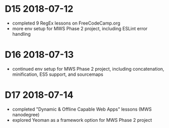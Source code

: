 # D15 2018-07-12

- completed 9 RegEx lessons on FreeCodeCamp.org
- more env setup for MWS Phase 2 project, including ESLint error handling

# D16 2018-07-13

- continued env setup for MWS Phase 2 project, including concatenation, minification, ES5 support, and sourcemaps

# D17 2018-07-14

- completed "Dynamic & Offline Capable Web Apps" lessons (MWS nanodegree)
- explored Yeoman as a framework option for MWS Phase 2 project
